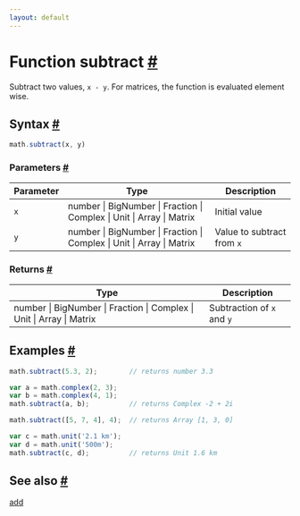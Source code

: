 ```yaml
---
layout: default
---
```


<h1 id="function-subtract">Function subtract <a href="#function-subtract" title="Permalink">#</a></h1>

Subtract two values, `x - y`.
For matrices, the function is evaluated element wise.


<h2 id="syntax">Syntax <a href="#syntax" title="Permalink">#</a></h2>

```js
math.subtract(x, y)
```

<h3 id="parameters">Parameters <a href="#parameters" title="Permalink">#</a></h3>

Parameter | Type | Description
--------- | ---- | -----------
`x` | number &#124; BigNumber &#124; Fraction &#124; Complex &#124; Unit &#124; Array &#124; Matrix |  Initial value
`y` | number &#124; BigNumber &#124; Fraction &#124; Complex &#124; Unit &#124; Array &#124; Matrix |  Value to subtract from `x`

<h3 id="returns">Returns <a href="#returns" title="Permalink">#</a></h3>

Type | Description
---- | -----------
number &#124; BigNumber &#124; Fraction &#124; Complex &#124; Unit &#124; Array &#124; Matrix |  Subtraction of `x` and `y`


<h2 id="examples">Examples <a href="#examples" title="Permalink">#</a></h2>

```js
math.subtract(5.3, 2);        // returns number 3.3

var a = math.complex(2, 3);
var b = math.complex(4, 1);
math.subtract(a, b);          // returns Complex -2 + 2i

math.subtract([5, 7, 4], 4);  // returns Array [1, 3, 0]

var c = math.unit('2.1 km');
var d = math.unit('500m');
math.subtract(c, d);          // returns Unit 1.6 km
```


<h2 id="see-also">See also <a href="#see-also" title="Permalink">#</a></h2>

[add](add.html)


<!-- Note: This file is automatically generated from source code comments. Changes made in this file will be overridden. -->
